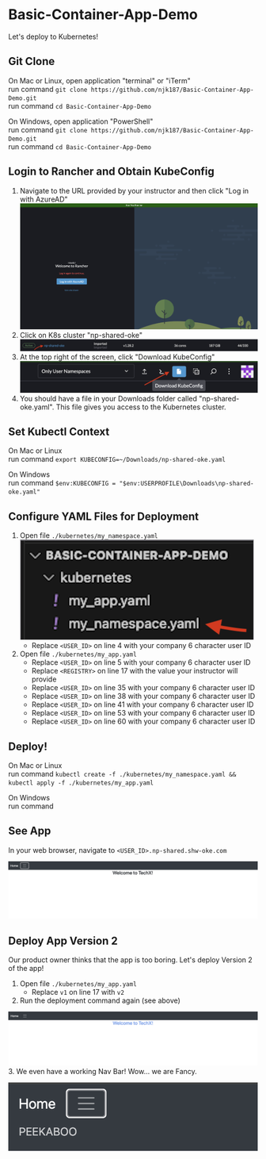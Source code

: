 # Basic-Container-App-Demo
Let's deploy to Kubernetes!   

## Git Clone
On Mac or Linux, open application "terminal" or "iTerm"   
run command `git clone https://github.com/njk187/Basic-Container-App-Demo.git`   
run command `cd Basic-Container-App-Demo`   

On Windows, open application "PowerShell"   
run command `git clone https://github.com/njk187/Basic-Container-App-Demo.git`   
run command `cd Basic-Container-App-Demo`   

## Login to Rancher and Obtain KubeConfig
1. Navigate to the URL provided by your instructor and then click "Log in with AzureAD"
![rancher login](/readme_images/image.png)
2. Click on K8s cluster "np-shared-oke"
![k8s cluster](/readme_images/image-1.png)
3. At the top right of the screen, click "Download KubeConfig"
![download kubeconfig](/readme_images/image-2.png)
4. You should have a file in your Downloads folder called "np-shared-oke.yaml". This file gives you access to the Kubernetes cluster.

## Set Kubectl Context
On Mac or Linux   
run command `export KUBECONFIG=~/Downloads/np-shared-oke.yaml`   

On Windows   
run command `$env:KUBECONFIG = "$env:USERPROFILE\Downloads\np-shared-oke.yaml"`   

## Configure YAML Files for Deployment
1. Open file `./kubernetes/my_namespace.yaml`   
![my_namespace.yaml](./readme_images/image-3.png)   
    - Replace `<USER_ID>` on line 4 with your company 6 character user ID
2. Open file `./kubernetes/my_app.yaml`   
    - Replace `<USER_ID>` on line 5 with your company 6 character user ID
    - Replace `<REGISTRY>` on line 17 with the value your instructor will provide
    - Replace `<USER_ID>` on line 35 with your company 6 character user ID
    - Replace `<USER_ID>` on line 38 with your company 6 character user ID
    - Replace `<USER_ID>` on line 41 with your company 6 character user ID
    - Replace `<USER_ID>` on line 53 with your company 6 character user ID
    - Replace `<USER_ID>` on line 60 with your company 6 character user ID

## Deploy!
On Mac or Linux   
run command `kubectl create -f ./kubernetes/my_namespace.yaml && kubectl apply -f ./kubernetes/my_app.yaml`   

On Windows   
run command

## See App
In your web browser, navigate to `<USER_ID>.np-shared.shw-oke.com`   

![my_app:v1](./readme_images/image-4.png)

## Deploy App Version 2
Our product owner thinks that the app is too boring. Let's deploy Version 2 of the app!   
1. Open file `./kubernetes/my_app.yaml`   
    - Replace `v1` on line 17 with `v2`
2. Run the deployment command again (see above)   

![my_app:v2](./readme_images/image-5.png)
3. We even have a working Nav Bar! Wow... we are Fancy.   

![navbar](./readme_images/image-6.png)

